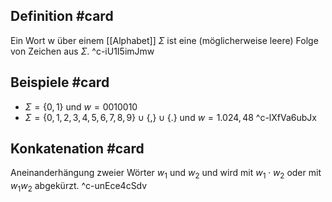 ## Definition #card 
Ein Wort w über einem [[Alphabet]] $\Sigma$ ist eine (möglicherweise leere) Folge von Zeichen aus $\Sigma$.
^c-iU1I5imJmw

## Beispiele #card 
- $\Sigma=\{0,1\}$ und $w=0010010$
- $\Sigma=\{0,1,2,3,4,5,6,7,8,9\} \cup\{,\} \cup\{$.$\} \text{ und } w=1.024,48$
^c-lXfVa6ubJx

## Konkatenation #card 
Aneinanderhängung zweier Wörter $w_1$ und $w_2$ und wird mit $w_1 \cdot w_2$ oder mit $w_1w_2$ abgekürzt.
^c-unEce4cSdv

